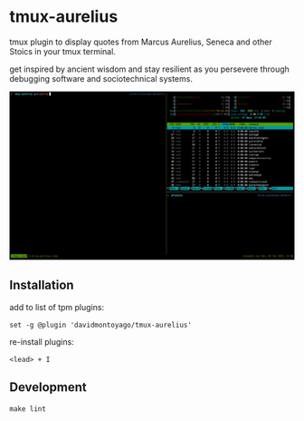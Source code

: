 # tmux-aurelius

tmux plugin to display quotes from Marcus Aurelius, Seneca and other Stoics in your tmux terminal.

get inspired by ancient wisdom and stay resilient as you persevere through debugging software and sociotechnical systems.

![](./demo.gif)

## Installation

add to list of tpm plugins:
```
set -g @plugin 'davidmontoyago/tmux-aurelius'
```

re-install plugins:
```
<lead> + I
```

## Development

```
make lint
```